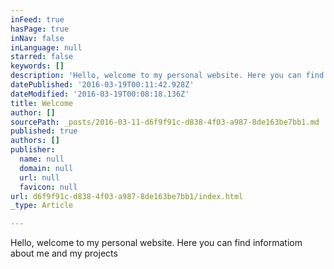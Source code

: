 ```yaml
---
inFeed: true
hasPage: true
inNav: false
inLanguage: null
starred: false
keywords: []
description: 'Hello, welcome to my personal website. Here you can find informatiom about me and my projects'
datePublished: '2016-03-19T00:11:42.928Z'
dateModified: '2016-03-19T00:08:18.136Z'
title: Welcome
author: []
sourcePath: _posts/2016-03-11-d6f9f91c-d838-4f03-a987-8de163be7bb1.md
published: true
authors: []
publisher:
  name: null
  domain: null
  url: null
  favicon: null
url: d6f9f91c-d838-4f03-a987-8de163be7bb1/index.html
_type: Article

---
```

Hello, welcome to my personal website. Here you can find informatiom about me and my projects